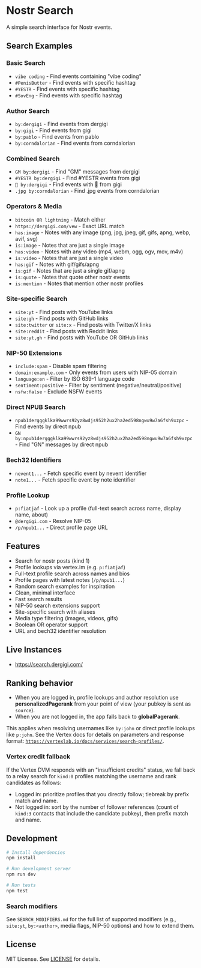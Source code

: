 # Nostr Search

A simple search interface for Nostr events.

## Search Examples

### Basic Search
- `vibe coding` - Find events containing "vibe coding"
- `#PenisButter` - Find events with specific hashtag
- `#YESTR` - Find events with specific hashtag
- `#SovEng` - Find events with specific hashtag

### Author Search
- `by:dergigi` - Find events from dergigi
- `by:gigi` - Find events from gigi
- `by:pablo` - Find events from pablo
- `by:corndalorian` - Find events from corndalorian

### Combined Search
- `GM by:dergigi` - Find "GM" messages from dergigi
- `#YESTR by:dergigi` - Find #YESTR events from gigi
- `👀 by:dergigi` - Find events with 👀 from gigi
- `.jpg by:corndalorian` - Find .jpg events from corndalorian

### Operators & Media
- `bitcoin OR lightning` - Match either
- `https://dergigi.com/vew` - Exact URL match
- `has:image` - Notes with any image (png, jpg, jpeg, gif, gifs, apng, webp, avif, svg)
- `is:image` - Notes that are just a single image
- `has:video` - Notes with any video (mp4, webm, ogg, ogv, mov, m4v)
- `is:video` - Notes that are just a single video
- `has:gif` - Notes with gif/gifs/apng
- `is:gif` - Notes that are just a single gif/apng
- `is:quote` - Notes that quote other nostr events
- `is:mention` - Notes that mention other nostr profiles

### Site-specific Search
- `site:yt` - Find posts with YouTube links
- `site:gh` - Find posts with GitHub links
- `site:twitter` or `site:x` - Find posts with Twitter/X links
- `site:reddit` - Find posts with Reddit links
- `site:yt,gh` - Find posts with YouTube OR GitHub links

### NIP-50 Extensions
- `include:spam` - Disable spam filtering
- `domain:example.com` - Only events from users with NIP-05 domain
- `language:en` - Filter by ISO 639-1 language code
- `sentiment:positive` - Filter by sentiment (negative/neutral/positive)
- `nsfw:false` - Exclude NSFW events

### Direct NPUB Search
- `npub1dergggklka99wwrs92yz8wdjs952h2ux2ha2ed598ngwu9w7a6fsh9xzpc` - Find events by direct npub
- `GN by:npub1dergggklka99wwrs92yz8wdjs952h2ux2ha2ed598ngwu9w7a6fsh9xzpc` - Find "GN" messages by direct npub

### Bech32 Identifiers
- `nevent1...` - Fetch specific event by nevent identifier
- `note1...` - Fetch specific event by note identifier

### Profile Lookup
- `p:fiatjaf` - Look up a profile (full-text search across name, display name, about)
- `@dergigi.com` - Resolve NIP-05
- `/p/npub1...` - Direct profile page URL

## Features

- Search for nostr posts (kind 1)
- Profile lookups via vertex.im (e.g. `p:fiatjaf`)
- Full-text profile search across names and bios
- Profile pages with latest notes (`/p/npub1...`)
- Random search examples for inspiration
- Clean, minimal interface
- Fast search results
- NIP-50 search extensions support
- Site-specific search with aliases
- Media type filtering (images, videos, gifs)
- Boolean OR operator support
- URL and bech32 identifier resolution

## Live Instances

- https://search.dergigi.com/

## Ranking behavior

- When you are logged in, profile lookups and author resolution use **personalizedPagerank** from your point of view (your pubkey is sent as `source`).
- When you are not logged in, the app falls back to **globalPagerank**.

This applies when resolving usernames like `by:john` or direct profile lookups like `p:john`. See the Vertex docs for details on parameters and response format: [`https://vertexlab.io/docs/services/search-profiles/`](https://vertexlab.io/docs/services/search-profiles/).

### Vertex credit fallback

If the Vertex DVM responds with an "insufficient credits" status, we fall back to a relay search for `kind:0` profiles matching the username and rank candidates as follows:

- Logged in: prioritize profiles that you directly follow; tiebreak by prefix match and name.
- Not logged in: sort by the number of follower references (count of `kind:3` contacts that include the candidate pubkey), then prefix match and name.

## Development

```bash
# Install dependencies
npm install

# Run development server
npm run dev

# Run tests
npm test
```

### Search modifiers

See `SEARCH_MODIFIERS.md` for the full list of supported modifiers (e.g., `site:yt`, `by:<author>`, media flags, NIP-50 options) and how to extend them.

## License

MIT License. See [LICENSE](LICENSE) for details.
